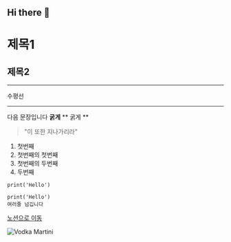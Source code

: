 ## Hi there 👋

<!--
**panemyro/panemyro** is a ✨ _special_ ✨ repository because its `README.md` (this file) appears on your GitHub profile.

Here are some ideas to get you started:

- 🔭 I’m currently working on ...
- 🌱 I’m currently learning ...
- 👯 I’m looking to collaborate on ...
- 🤔 I’m looking for help with ...
- 💬 Ask me about ...
- 📫 How to reach me: ...
- 😄 Pronouns: ...
- ⚡ Fun fact: ...
-->

# 제목1
## 제목2

---
수평선
***

다음 문장입니다
**굵게**
** 굵게 **

> "이 또한 지나가리라"

1. 첫번째
  1. 첫번째의 첫번째
  2. 첫번째의 두번째
2. 두번째

`print('Hello')`

```
print('Hello')
여러줄 넘깁니다 
```

[노션으로 이동](https://naver.com)

![Vodka Martini](https://imgur.com/c98aeb75-304d-4ec9-895d-70424a9a3258)
